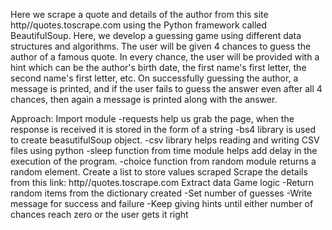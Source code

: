 Here we scrape a quote and details of the author from this site http//quotes.toscrape.com using the Python framework called BeautifulSoup.
Here, we develop a guessing game using different data structures and algorithms.
The user will be given 4 chances to guess the author of a famous quote. In every chance, the user will be provided with a hint which can be the author's birth date, the first name's first letter, the second name's first letter, etc. 
On successfully guessing the author, a message is printed, and if the user fails to guess the answer even after all 4 chances, then again a message is printed along with the answer.

Approach:
Import module
-requests help us grab the page, when the response is received it is stored in the form of a string
-bs4 library is used to create beasutifulSoup object.
-csv library helps reading and writing CSV files using python
-sleep function from time module helps add delay in the execution of the program.
-choice function from random module returns a random element.
Create a list to store values scraped
Scrape the details from this link: http//quotes.toscrape.com
Extract data
Game logic
-Return random items from the dictionary created
-Set number of guesses
-Write message for success and failure
-Keep giving hints until either number of chances reach zero or the user gets it right
